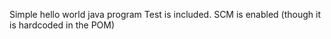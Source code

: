 Simple hello world java program
Test is included.
SCM is enabled (though it is hardcoded in the POM)
